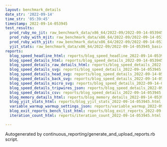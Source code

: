 ```yaml
---
layout: benchmark_details
date_str: '2022-09-14'
time_str: '05:39:45'
timestamp: 2022-09-14-053945
test_results:
  prod_ruby_no_jit: raw_benchmark_data/x86_64/2022-09/2022-09-14-053945_basic_benchmark_prod_ruby_no_jit.json
  prod_ruby_with_mjit: raw_benchmark_data/x86_64/2022-09/2022-09-14-053945_basic_benchmark_prod_ruby_with_mjit.json
  prod_ruby_with_yjit: raw_benchmark_data/x86_64/2022-09/2022-09-14-053945_basic_benchmark_prod_ruby_with_yjit.json
  yjit_stats: raw_benchmark_data/x86_64/2022-09/2022-09-14-053945_basic_benchmark_yjit_stats.json
reports:
  blog_speed_headline_html: reports/blog_speed_headline_2022-09-14-053945.html
  blog_speed_details_html: reports/blog_speed_details_2022-09-14-053945.html
  blog_speed_details_raw_details_html: reports/blog_speed_details_2022-09-14-053945.raw_details.html
  blog_speed_details_svg: reports/blog_speed_details_2022-09-14-053945.svg
  blog_speed_details_head_svg: reports/blog_speed_details_2022-09-14-053945.head.svg
  blog_speed_details_back_svg: reports/blog_speed_details_2022-09-14-053945.back.svg
  blog_speed_details_micro_svg: reports/blog_speed_details_2022-09-14-053945.micro.svg
  blog_speed_details_tripwires_json: reports/blog_speed_details_2022-09-14-053945.tripwires.json
  blog_speed_details_csv: reports/blog_speed_details_2022-09-14-053945.csv
  blog_memory_details_html: reports/blog_memory_details_2022-09-14-053945.html
  blog_yjit_stats_html: reports/blog_yjit_stats_2022-09-14-053945.html
  variable_warmup_warmup_settings_json: reports/variable_warmup_2022-09-14-053945.warmup_settings.json
  blog_exit_reports_bench_list_html: reports/blog_exit_reports_2022-09-14-053945.bench_list.html
  iteration_count_html: reports/iteration_count_2022-09-14-053945.html

---
```

Autogenerated by continuous_reporting/generate_and_upload_reports.rb script.
